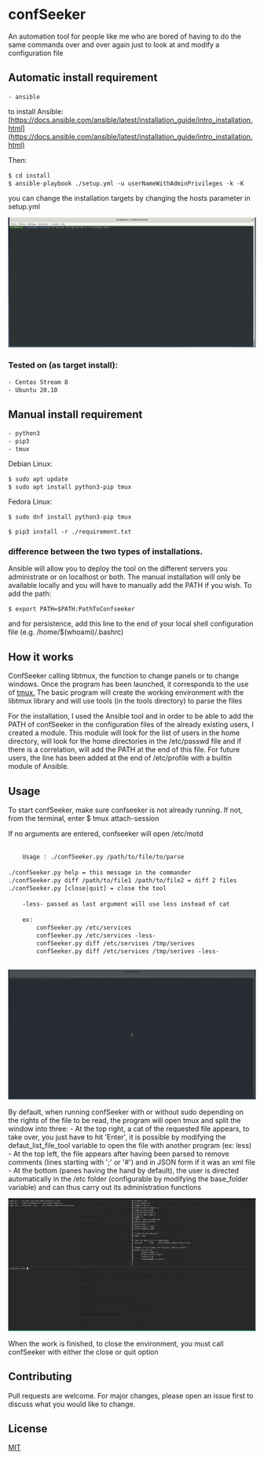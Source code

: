 # confSeeker
An automation tool for people like me who are bored of having to do the same commands over and over again just to look at and modify a configuration file

## Automatic install requirement
	- ansible

to install Ansible:
[https://docs.ansible.com/ansible/latest/installation_guide/intro_installation.html](https://docs.ansible.com/ansible/latest/installation_guide/intro_installation.html)

Then:
```
$ cd install
$ ansible-playbook ./setup.yml -u userNameWithAdminPrivileges -k -K
```

you can change the installation targets by changing the hosts parameter in setup.yml

![alt text](https://github.com/cybermeme/confSeeker/raw/devel/src/capture_ansible.gif "Ansible demo")


### Tested on (as target install):
	- Centos Stream 8
	- Ubuntu 20.10


## Manual install requirement
	- python3
	- pip3
	- tmux


Debian Linux:
```
$ sudo apt update
$ sudo apt install python3-pip tmux
```
Fedora Linux:
```
$ sudo dnf install python3-pip tmux
```

```
$ pip3 install -r ./requirement.txt
```

### difference between the two types of installations.

Ansible will allow you to deploy the tool on the different servers you administrate or on localhost or both.
The manual installation will only be available locally and you will have to manually add the PATH if you wish.
To add the path:

```
$ export PATH=$PATH:PathToConfseeker
```
and for persistence, add this line to the end of your local shell configuration file (e.g. /home/$(whoami)/.bashrc)


## How it works

ConfSeeker calling libtmux, the function to change panels or to change windows. Once the program has been launched, it corresponds to the use of [tmux.](https://tmuxcheatsheet.com/)
The basic program will create the working environment with the libtmux library and will use tools (in the tools directory) to parse the files

For the installation, I used the Ansible tool and in order to be able to add the PATH of confSeeker in the configuration files of the already existing users, I created a module.
This module will look for the list of users in the home directory, will look for the home directories in the /etc/passwd file and if there is a correlation, will add the PATH at the end of this file.
For future users, the line has been added at the end of /etc/profile with a builtin module of Ansible.


## Usage

To start confSeeker, make sure confseeker is not already running.
If not, from the terminal, enter $ tmux attach-session

If no arguments are entered, confseeker will open /etc/motd

```

	Usage : ./confSeeker.py /path/to/file/to/parse

./confSeeker.py help = this message in the commander
./confSeeker.py diff /path/to/file1 /path/to/file2 = diff 2 files
./confSeeker.py [close|quit] = close the tool

	-less- passed as last argument will use less instead of cat

	ex: 
		confSeeker.py /etc/services
		confSeeker.py /etc/services -less-
		confSeeker.py diff /etc/services /tmp/serives
		confSeeker.py diff /etc/services /tmp/serives -less-


```

![alt text](https://github.com/cybermeme/confSeeker/raw/devel/src/capture_confSeeker.gif "confSeeker demo")


By default, when running confSeeker with or without sudo depending on the rights of the file to be read, the program will open tmux and split the window into three:
    - At the top right, a cat of the requested file appears, to take over, you just have to hit 'Enter', it is possible by modifying the defaut_list_file_tool variable to open the file with another program (ex: less)
    - At the top left, the file appears after having been parsed to remove comments (lines starting with ';' or '#') and in JSON form if it was an xml file
    - At the bottom (panes having the hand by default), the user is directed automatically in the /etc folder (configurable by modifying the base_folder variable) and can thus carry out its administration functions

![alt text](https://github.com/cybermeme/confSeeker/raw/devel/src/capture1.png "screen shot")

When the work is finished, to close the environment, you must call confSeeker with either the close or quit option


## Contributing
Pull requests are welcome. For major changes, please open an issue first to discuss what you would like to change.


## License
[MIT](https://choosealicense.com/licenses/mit/)
